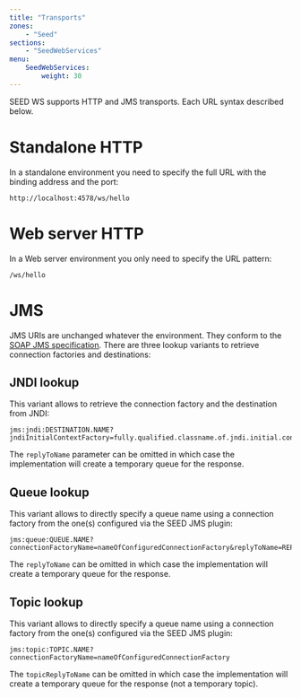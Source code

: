 ```yaml
---
title: "Transports"
zones:
    - "Seed"
sections:
    - "SeedWebServices"
menu:
    SeedWebServices:
        weight: 30
---
```


SEED WS supports HTTP and JMS transports. Each URL syntax described below.

# Standalone HTTP

In a standalone environment you need to specify the full URL with the binding address and the port:

    http://localhost:4578/ws/hello
    
# Web server HTTP

In a Web server environment you only need to specify the URL pattern:

    /ws/hello

# JMS

JMS URIs are unchanged whatever the environment. They conform to the [SOAP JMS specification](http://www.w3.org/TR/soapjms/). 
There are three lookup variants to retrieve connection factories and destinations:

## JNDI lookup

This variant allows to retrieve the connection factory and the destination from JNDI:

    jms:jndi:DESTINATION.NAME?jndiInitialContextFactory=fully.qualified.classname.of.jndi.initial.context.factory&jndiURL=url://to/jndi/context&jndiConnectionFactoryName=lookupNameForConnectionFactory&replyToName=REPLY.DESTINATION.NAME
 
The `replyToName` parameter can be omitted in which case the implementation will create a temporary queue for the response. 
 
## Queue lookup

This variant allows to directly specify a queue name using a connection factory from the one(s) configured via the SEED JMS plugin:

    jms:queue:QUEUE.NAME?connectionFactoryName=nameOfConfiguredConnectionFactory&replyToName=REPLY.QUEUE.NAME

The `replyToName` can be omitted in which case the implementation will create a temporary queue for the response. 

## Topic lookup

This variant allows to directly specify a queue name using a connection factory from the one(s) configured via the SEED JMS plugin:

    jms:topic:TOPIC.NAME?connectionFactoryName=nameOfConfiguredConnectionFactory

The `topicReplyToName` can be omitted in which case the implementation will create a temporary queue for the response (not a temporary topic). 
